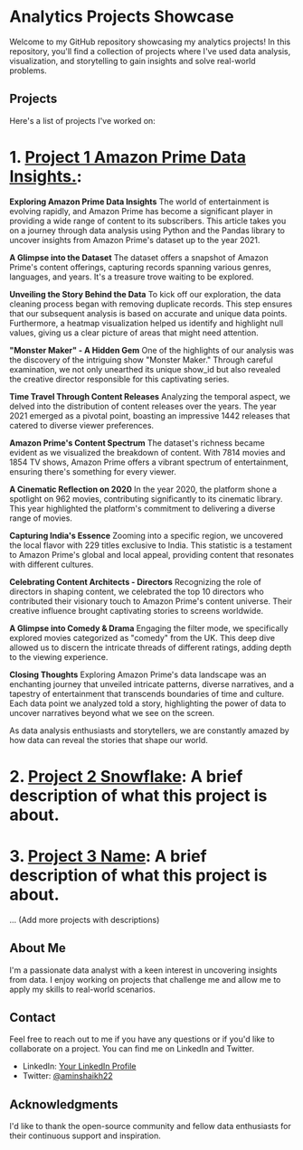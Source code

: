 # Analytics Projects Showcase

Welcome to my GitHub repository showcasing my analytics projects! In this repository, you'll find a collection of projects where I've used data analysis, visualization, and storytelling to gain insights and solve real-world problems.

## Projects

Here's a list of projects I've worked on:

# 1. [Project 1 Amazon Prime Data Insights.](https://github.com/CapAmin22/Projects.github.io/tree/main/amazon_prime_Project):
**Exploring Amazon Prime Data Insights**
The world of entertainment is evolving rapidly, and Amazon Prime has become a significant player in providing a wide range of content to its subscribers. This article takes you on a journey through data analysis using Python and the Pandas library to uncover insights from Amazon Prime's dataset up to the year 2021.

**A Glimpse into the Dataset**
The dataset offers a snapshot of Amazon Prime's content offerings, capturing records spanning various genres, languages, and years. It's a treasure trove waiting to be explored.

**Unveiling the Story Behind the Data**
To kick off our exploration, the data cleaning process began with removing duplicate records. This step ensures that our subsequent analysis is based on accurate and unique data points. Furthermore, a heatmap visualization helped us identify and highlight null values, giving us a clear picture of areas that might need attention.

**"Monster Maker" - A Hidden Gem**
One of the highlights of our analysis was the discovery of the intriguing show "Monster Maker." Through careful examination, we not only unearthed its unique show_id but also revealed the creative director responsible for this captivating series.

**Time Travel Through Content Releases**
Analyzing the temporal aspect, we delved into the distribution of content releases over the years. The year 2021 emerged as a pivotal point, boasting an impressive 1442 releases that catered to diverse viewer preferences.

**Amazon Prime's Content Spectrum**
The dataset's richness became evident as we visualized the breakdown of content. With 7814 movies and 1854 TV shows, Amazon Prime offers a vibrant spectrum of entertainment, ensuring there's something for every viewer.

**A Cinematic Reflection on 2020**
In the year 2020, the platform shone a spotlight on 962 movies, contributing significantly to its cinematic library. This year highlighted the platform's commitment to delivering a diverse range of movies.

**Capturing India's Essence**
Zooming into a specific region, we uncovered the local flavor with 229 titles exclusive to India. This statistic is a testament to Amazon Prime's global and local appeal, providing content that resonates with different cultures.

**Celebrating Content Architects - Directors**
Recognizing the role of directors in shaping content, we celebrated the top 10 directors who contributed their visionary touch to Amazon Prime's content universe. Their creative influence brought captivating stories to screens worldwide.

**A Glimpse into Comedy & Drama**
Engaging the filter mode, we specifically explored movies categorized as "comedy" from the UK. This deep dive allowed us to discern the intricate threads of different ratings, adding depth to the viewing experience.

**Closing Thoughts**
Exploring Amazon Prime's data landscape was an enchanting journey that unveiled intricate patterns, diverse narratives, and a tapestry of entertainment that transcends boundaries of time and culture. Each data point we analyzed told a story, highlighting the power of data to uncover narratives beyond what we see on the screen.

As data analysis enthusiasts and storytellers, we are constantly amazed by how data can reveal the stories that shape our world.




# 2. [Project 2 Snowflake](https://github.com/CapAmin22/Projects.github.io/tree/main/amazon_prime_Project): A brief description of what this project is about.

# 3. [Project 3 Name](https://github.com/CapAmin22/Projects.github.io/tree/main/amazon_prime_Project): A brief description of what this project is about.

... (Add more projects with descriptions)

## About Me

I'm a passionate data analyst with a keen interest in uncovering insights from data. I enjoy working on projects that challenge me and allow me to apply my skills to real-world scenarios.

## Contact

Feel free to reach out to me if you have any questions or if you'd like to collaborate on a project. You can find me on LinkedIn and Twitter.

- LinkedIn: [Your LinkedIn Profile](https://www.linkedin.com/in/amin-shaikh22)
- Twitter: [@aminshaikh22](https://twitter.com/aminshaikh22)

## Acknowledgments

I'd like to thank the open-source community and fellow data enthusiasts for their continuous support and inspiration.

